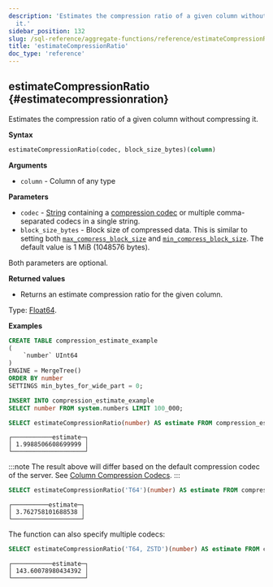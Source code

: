 ```yaml
---
description: 'Estimates the compression ratio of a given column without compressing
  it.'
sidebar_position: 132
slug: /sql-reference/aggregate-functions/reference/estimateCompressionRatio
title: 'estimateCompressionRatio'
doc_type: 'reference'
---
```


## estimateCompressionRatio {#estimatecompressionration}

Estimates the compression ratio of a given column without compressing it.

**Syntax**

```sql
estimateCompressionRatio(codec, block_size_bytes)(column)
```

**Arguments**

- `column` - Column of any type

**Parameters**

- `codec` - [String](../../../sql-reference/data-types/string.md) containing a [compression codec](/sql-reference/statements/create/table#column_compression_codec) or multiple comma-separated codecs in a single string.
- `block_size_bytes` - Block size of compressed data. This is similar to setting both [`max_compress_block_size`](../../../operations/settings/merge-tree-settings.md#max_compress_block_size) and [`min_compress_block_size`](../../../operations/settings/merge-tree-settings.md#min_compress_block_size). The default value is 1 MiB (1048576 bytes).

Both parameters are optional.

**Returned values**

- Returns an estimate compression ratio for the given column.

Type: [Float64](/sql-reference/data-types/float).

**Examples**

```sql title="Input table"
CREATE TABLE compression_estimate_example
(
    `number` UInt64
)
ENGINE = MergeTree()
ORDER BY number
SETTINGS min_bytes_for_wide_part = 0;

INSERT INTO compression_estimate_example
SELECT number FROM system.numbers LIMIT 100_000;
```

```sql title="Query"
SELECT estimateCompressionRatio(number) AS estimate FROM compression_estimate_example;
```

```text title="Response"
┌───────────estimate─┐
│ 1.9988506608699999 │
└────────────────────┘
```

:::note
The result above will differ based on the default compression codec of the server. See [Column Compression Codecs](/sql-reference/statements/create/table#column_compression_codec).
:::

```sql title="Query"
SELECT estimateCompressionRatio('T64')(number) AS estimate FROM compression_estimate_example;
```

```text title="Response"
┌──────────estimate─┐
│ 3.762758101688538 │
└───────────────────┘
```

The function can also specify multiple codecs:

```sql title="Query"
SELECT estimateCompressionRatio('T64, ZSTD')(number) AS estimate FROM compression_estimate_example;
```

```response title="Response"
┌───────────estimate─┐
│ 143.60078980434392 │
└────────────────────┘
```
